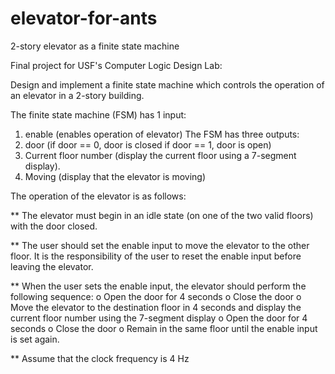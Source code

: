# elevator-for-ants
2-story elevator as a finite state machine

Final project for USF's Computer Logic Design Lab:

Design and implement a finite state machine which controls the operation of an elevator in a
2-story building.

The finite state machine (FSM) has 1 input:
1. enable (enables operation of elevator)
The FSM has three outputs:
1. door (if door == 0, door is closed if door == 1, door is open)
2. Current floor number (display the current floor using a 7-segment display).
3. Moving (display that the elevator is moving)

The operation of the elevator is as follows:

** The elevator must begin in an idle state (on one of the two valid floors) with the door
closed.

** The user should set the enable input to move the elevator to the other floor. It is the
responsibility of the user to reset the enable input before leaving the elevator.

** When the user sets the enable input, the elevator should perform the following
sequence:
o Open the door for 4 seconds
o Close the door
o Move the elevator to the destination floor in 4 seconds and display the
current floor number using the 7-segment display
o Open the door for 4 seconds
o Close the door
o Remain in the same floor until the enable input is set again.

** Assume that the clock frequency is 4 Hz
